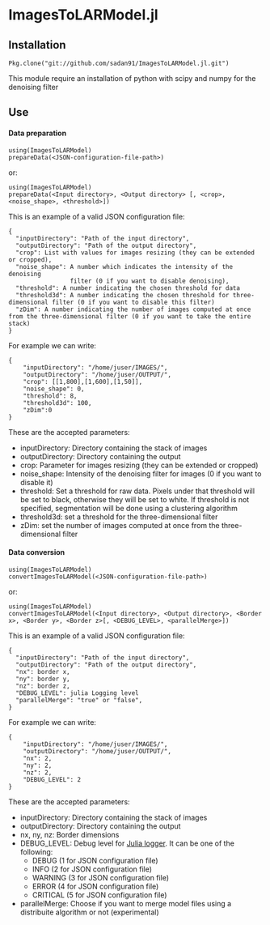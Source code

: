 # ImagesToLARModel.jl

Installation
------

    Pkg.clone("git://github.com/sadan91/ImagesToLARModel.jl.git")
    
This module require an installation of python with scipy and numpy for the denoising filter

Use
------

#### Data preparation

    using(ImagesToLARModel)
    prepareData(<JSON-configuration-file-path>)
 
 or:
 
    using(ImagesToLARModel)
    prepareData(<Input directory>, <Output directory> [, <crop>, <noise_shape>, <threshold>])

This is an example of a valid JSON configuration file:

    {
      "inputDirectory": "Path of the input directory",
      "outputDirectory": "Path of the output directory",
      "crop": List with values for images resizing (they can be extended or cropped),
      "noise_shape": A number which indicates the intensity of the denoising
                     filter (0 if you want to disable denoising),
      "threshold": A number indicating the chosen threshold for data
      "threshold3d": A number indicating the chosen threshold for three-dimensional filter (0 if you want to disable this filter)
      "zDim": A number indicating the number of images computed at once from the three-dimensional filter (0 if you want to take the entire stack)
    }
    
For example we can write:

    { 
        "inputDirectory": "/home/juser/IMAGES/",
        "outputDirectory": "/home/juser/OUTPUT/",
        "crop": [[1,800],[1,600],[1,50]],
        "noise_shape": 0,
        "threshold": 8,
        "threshold3d": 100,
        "zDim":0
    }

These are the accepted parameters:

- inputDirectory: Directory containing the stack of images
- outputDirectory: Directory containing the output
- crop: Parameter for images resizing (they can be extended or cropped)
- noise_shape: Intensity of the denoising filter for images (0 if you want to disable it)
- threshold: Set a threshold for raw data. Pixels under that threshold will be 
             set to black, otherwise they will be set to white. If threshold 
             is not specified, segmentation will be done using a clustering algorithm
- threshold3d: set a threshold for the three-dimensional filter
- zDim: set the number of images computed at once from the three-dimensional filter

#### Data conversion

    using(ImagesToLARModel)
    convertImagesToLARModel(<JSON-configuration-file-path>)
 
 or:
 
    using(ImagesToLARModel)
    convertImagesToLARModel(<Input directory>, <Output directory>, <Border x>, <Border y>, <Border z>[, <DEBUG_LEVEL>, <parallelMerge>])

This is an example of a valid JSON configuration file:

    {
      "inputDirectory": "Path of the input directory",
      "outputDirectory": "Path of the output directory",
      "nx": border x,
      "ny": border y,
      "nz": border z,
      "DEBUG_LEVEL": julia Logging level
      "parallelMerge": "true" or "false",
    }
    
For example we can write:

    {
        "inputDirectory": "/home/juser/IMAGES/",
        "outputDirectory": "/home/juser/OUTPUT/",
        "nx": 2,
        "ny": 2,
        "nz": 2,
        "DEBUG_LEVEL": 2
    }

These are the accepted parameters:

- inputDirectory: Directory containing the stack of images
- outputDirectory: Directory containing the output
- nx, ny, nz: Border dimensions
- DEBUG_LEVEL: Debug level for [Julia logger](https://github.com/kmsquire/Logging.jl). It can be one of the following:
    - DEBUG (1 for JSON configuration file)
    - INFO (2 for JSON configuration file)
    - WARNING (3 for JSON configuration file)
    - ERROR (4 for JSON configuration file)
    - CRITICAL (5 for JSON configuration file)
- parallelMerge: Choose if you want to merge model files using a distribuite algorithm or not (experimental)

